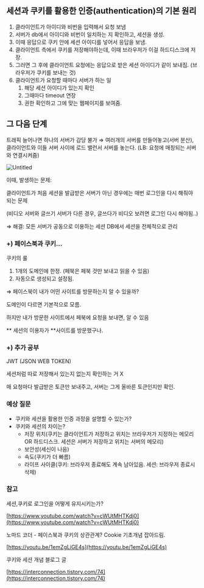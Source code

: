 ## 세션과 쿠키를 활용한 인증(authentication)의 기본 원리

1. 클라이언트가 아이디와 비번을 입력해서 요청 보냄
2. 서버가 db에서 아이디와 비번이 일치하는 지 확인하고, 세션을 생성.
3. 이때 응답으로 쿠키 안에 세션 아이디를 넣어서 응답을 보냄.
4. 클라이언트 측에서 쿠키를 저장해야하는데, 이때 브라우저가 이걸 하드디스크에 저장.
5. 그러면 그 후에 클라이언트 요청에는 응답으로 받은 세션 아이디가 같이 보내짐. (브라우저가 쿠키를 보내는 것)
6. 클라이언트가 요청할 때마다 서버가 하는 일
    1. 해당 세션 아이디가 있는지 확인
    2. 그때마다 timeout 연장
    3. 권한 확인하고 그에 맞는 웹페이지를 보여줌.
  

## 그 다음 단계

트래픽 늘어나면 하나의 서버가 감당 불가 ⇒ 여러개의 서버를 만들어놓고(서버 분산), 클라이언트와 이들 서버 사이에 로드 밸런서 서버를 놓는다. (LB: 요청에 매칭되는 서버와 연결시켜줌)

![Untitled](https://user-images.githubusercontent.com/80836908/113475970-53bec480-94b3-11eb-8465-09c4455d9772.png)

이때, 발생하는 문제: 

클라이언트가 처음 세션을 발급받은 서버가 아닌 경우에는 매번 로그인을 다시 해줘야 되는 문제

(비디오 서버와 글쓰기 서버가 다른 경우, 글쓰다가 비디오 보려면 로그인 다시 해야됨..)

⇒ 해결: 모든 서버가 공동으로 이용하는 세션 DB에서 세션을 전체적으로 관리 


### +) 페이스북과 쿠키...

쿠키의 룰

1. 1개의 도메인에 한정. (페북은 페북 것만 보내고 읽을 수 있음)
2. 자동으로 생성되고 설정됨.

⇒ 페이스북이 내가 어떤 사이트를 방문하는지 알 수 있을까?

도메인이 다르면 기본적으로 모름.

하지만 내가 방문한 사이트에서 페북에 요청을 보내면, 알 수 있음

** 세션의 이용자가 **사이트를 방문했구나.


### +) 추가 공부

JWT (JSON WEB TOKEN)

세션처럼 따로 저장해서 있는지 없는지 확인하는 거 X

매 요청마다 발급받은 토큰만 보내주고, 서버는 그게 올바른 토큰인지만 확인.


### 예상 질문

- 쿠키와 세션을 활용한 인증 과정을 설명할 수 있는가?
- 쿠키와 세션의 차이는?
    - 저장 위치(쿠키는 클라이언트가 저장하고 위치는 브라우저가 지정하는 메모리 OR 하드디스크. 세션은 서버가 저장하고 위치는 서버의 메모리)
    - 보안성(세신이 나음)
    - 속도(쿠키가 더 빠름)
    - 라이프 사이클(쿠키: 브라우저 종료해도 계속 남아있음. 세션: 브라우저 종료시 삭제)


### 참고

세션,쿠키로 로그인을 어떻게 유지시키는가?

[https://www.youtube.com/watch?v=cWUtMHTKdj0](https://www.youtube.com/watch?v=cWUtMHTKdj0)

노마드 코더 - 페이스북과 쿠키의 상관관계? Cookie 기초개념 잡아드림.

[https://youtu.be/1emZgLiGE4s](https://youtu.be/1emZgLiGE4s)

쿠키와 세션 개념 블로그 글

[https://interconnection.tistory.com/74](https://interconnection.tistory.com/74)
